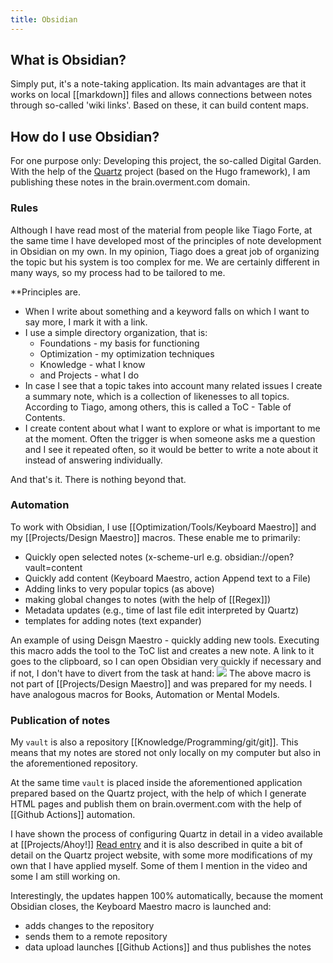 ```yaml
---
title: Obsidian
---
```


## What is Obsidian?
Simply put, it's a note-taking application. Its main advantages are that it works on local [[markdown]] files and allows connections between notes through so-called 'wiki links'. Based on these, it can build content maps.

## How do I use Obsidian?
For one purpose only: Developing this project, the so-called Digital Garden. With the help of the [Quartz](https://quartz.jzhao.xyz/) project (based on the Hugo framework), I am publishing these notes in the brain.overment.com domain.

### Rules
Although I have read most of the material from people like Tiago Forte, at the same time I have developed most of the principles of note development in Obsidian on my own. In my opinion, Tiago does a great job of organizing the topic but his system is too complex for me. We are certainly different in many ways, so my process had to be tailored to me.

**Principles are.
- When I write about something and a keyword falls on which I want to say more, I mark it with a link.
- I use a simple directory organization, that is:
	- Foundations - my basis for functioning
	- Optimization - my optimization techniques
	- Knowledge - what I know
	- and Projects - what I do
- In case I see that a topic takes into account many related issues I create a summary note, which is a collection of likenesses to all topics. According to Tiago, among others, this is called a ToC - Table of Contents.
- I create content about what I want to explore or what is important to me at the moment. Often the trigger is when someone asks me a question and I see it repeated often, so it would be better to write a note about it instead of answering individually.

And that's it. There is nothing beyond that.

### Automation
To work with Obsidian, I use [[Optimization/Tools/Keyboard Maestro]] and my [[Projects/Design Maestro]] macros. These enable me to primarily:

- Quickly open selected notes (x-scheme-url e.g. obsidian://open?vault=content
- Quickly add content (Keyboard Maestro, action Append text to a File)
- Adding links to very popular topics (as above)
- making global changes to notes (with the help of [[Regex]])
- Metadata updates (e.g., time of last file edit interpreted by Quartz)
- templates for adding notes (text expander)

An example of using Deisgn Maestro - quickly adding new tools. Executing this macro adds the tool to the ToC list and creates a new note. A link to it goes to the clipboard, so I can open Obsidian very quickly if necessary and if not, I don't have to divert from the task at hand:
![](https://space.overment.com/Screen-Shot-2022-08-12-14-11-53-xmPJB/Screen-Shot-2022-08-12-14-11-53.png)
The above macro is not part of [[Projects/Design Maestro]] and was prepared for my needs. I have analogous macros for Books, Automation or Mental Models.
### Publication of notes
My `vault` is also a repository [[Knowledge/Programming/git/git]]. This means that my notes are stored not only locally on my computer but also in the aforementioned repository.

At the same time `vault` is placed inside the aforementioned application prepared based on the Quartz project, with the help of which I generate HTML pages and publish them on brain.overment.com with the help of [[Github Actions]] automation.

I have shown the process of configuring Quartz in detail in a video available at [[Projects/Ahoy!]] [Read entry](https://community.ahoy.so/c/nocode-podziel-sie-wiedza/publikacja-notatek-na-obsidian-z-quartz-na-github-pages) and it is also described in quite a bit of detail on the Quartz project website, with some more modifications of my own that I have applied myself. Some of them I mention in the video and some I am still working on.

Interestingly, the updates happen 100% automatically, because the moment Obsidian closes, the Keyboard Maestro macro is launched and:
- adds changes to the repository
- sends them to a remote repository
- data upload launches [[Github Actions]] and thus publishes the notes

